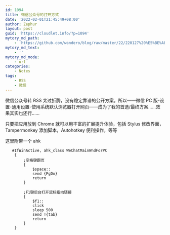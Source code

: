 ```yaml
---
id: 1094
title: 微信公众号的打开方式
date: '2022-02-01T21:45:49+08:00'
author: Zephur
layout: post
guid: 'https://cloudlet.info/?p=1094'
mytory_md_path:
    - 'https://github.com/wandero/blog/raw/master/22/220127%20%E5%BE%AE%E4%BF%A1%E5%85%AC%E4%BC%97%E5%8F%B7%E7%9A%84%E6%89%93%E5%BC%80%E6%96%B9%E5%BC%8F.md'
mytory_md_text:
    - ''
mytory_md_mode:
    - url
categories:
    - Notes
tags:
    - RSS
    - 微信
---
```


微信公众号转 RSS 太过折腾，没有稳定靠谱的公开方案。所以——微信 PC 版-设置-通用设置-使用系统默认浏览器打开网页——成为了我的首选/最终方案……效果其实也还行……

只要把应用放到 Chrome 就可以用丰富的扩展提升体验，包括 Stylus 修改界面，Tampermonkey 添加脚本，Autohotkey 便利操作，等等

这里附带一个 ahk

```autohotkey
   #IfWinActive, ahk_class WeChatMainWndForPC
    {
        ;空格键翻页
        {
            $space::
            send {PgDn}
            return
        }

        ;F1键后台打开鼠标指向链接
        {
            $f1::
            click
            sleep 500
            send !{tab}
            return
        }
    }
```